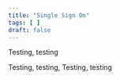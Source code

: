 ```yaml
---
title: "Single Sign On"
tags: [ ]
draft: false
---
```


Testing, testing

<!--more-->

Testing, testing, Testing, testing
